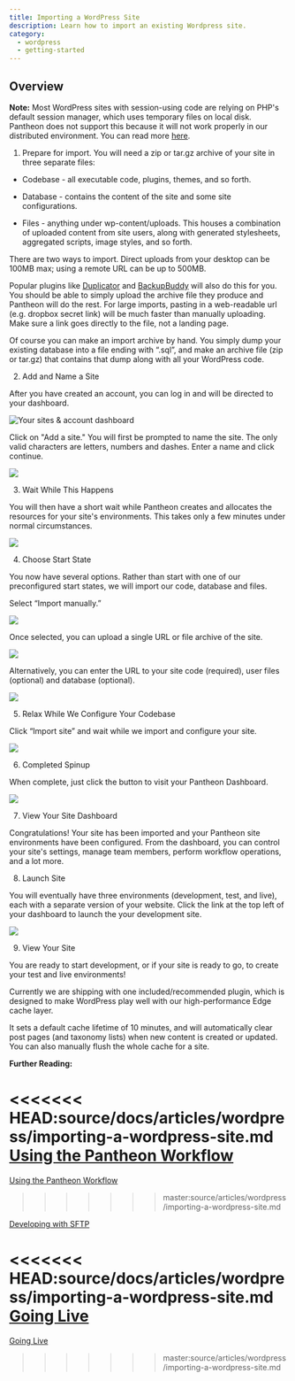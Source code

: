 ```yaml
---
title: Importing a WordPress Site
description: Learn how to import an existing Wordpress site.
category:
  - wordpress
  - getting-started
---
```


 ## Overview  
 **Note:** Most WordPress sites with session-using code are relying on PHP's default session manager, which uses temporary files on local disk. Pantheon does not support this because it will not work properly in our distributed environment. You can read more [here](/docs/articles/wordpress/wordpress-and-php-sessions#wordpress-and-php-sessions).

1. Prepare for import. You will need a zip or tar.gz archive of your site in three separate files:

* Codebase - all executable code, plugins, themes, and so forth.

* Database - contains the content of the site and some site configurations.

* Files - anything under wp-content/uploads. This houses a combination of uploaded content from site users, along with generated stylesheets, aggregated scripts, image styles, and so forth.

There are two ways to import. Direct uploads from your desktop can be 100MB max; using a remote URL can be up to 500MB.

Popular plugins like [Duplicator](http://wordpress.org/plugins/duplicator/) and [BackupBuddy](http://ithemes.com/codex/page/BackupBuddy) will also do this for you. You should be able to simply upload the archive file they produce and Pantheon will do the rest. For large imports, pasting in a web-readable url (e.g. dropbox secret link) will be much faster than manually uploading. Make sure a link goes directly to the file, not a landing page.

Of course you can make an import archive by hand. You simply dump your existing database into a file ending with “.sql”, and make an archive file (zip or tar.gz) that contains that dump along with all your WordPress code.

2. Add and Name a Site

After you have created an account, you can log in and will be directed to your dashboard.


![Your sites & account dashboard](https://pantheon-systems.desk.com/customer/portal/attachments/247520)


Click on "Add a site." You will first be prompted to name the site. The only valid characters are letters, numbers and dashes. Enter a name and click continue.


![](https://pantheon-systems.desk.com/customer/portal/attachments/247523)

3. Wait While This Happens

You will then have a short wait while Pantheon creates and allocates the resources for your site's environments. This takes only a few minutes under normal circumstances.

![](https://pantheon-systems.desk.com/customer/portal/attachments/247524)

4. Choose Start State

You now have several options. Rather than start with one of our preconfigured start states, we will import our code, database and files.


Select “Import manually.”

 ![](https://pantheon-systems.desk.com/customer/portal/attachments/247521)  


Once selected, you can upload a single URL or file archive of the site.  


 ![](https://pantheon-systems.desk.com/customer/portal/attachments/259156)  


Alternatively, you can enter the URL to your site code (required), user files (optional) and database (optional).

 ![](https://pantheon-systems.desk.com/customer/portal/attachments/247522)

5. Relax While We Configure Your Codebase


Click “Import site” and wait while we import and configure your site.

![](https://pantheon-systems.desk.com/customer/portal/attachments/247524)


6. Completed Spinup


When complete, just click the button to visit your Pantheon Dashboard.


![](https://pantheon-systems.desk.com/customer/portal/attachments/247525)



7. View Your Site Dashboard


Congratulations! Your site has been imported and your Pantheon site environments have been configured. From the dashboard, you can control your site's settings, manage team members, perform workflow operations, and a lot more.



8. Launch Site



You will eventually have three environments (development, test, and live), each with a separate version of your website. Click the link at the top left of your dashboard to launch the your development site.


![](https://pantheon-systems.desk.com/customer/portal/attachments/247528)


9. View Your Site

You are ready to start development, or if your site is ready to go, to create your test and live environments!

Currently we are shipping with one included/recommended plugin, which is designed to make WordPress play well with our high-performance Edge cache layer.

It sets a default cache lifetime of 10 minutes, and will automatically clear post pages (and taxonomy lists) when new content is created or updated. You can also manually flush the whole cache for a site.


**Further Reading:**

<<<<<<< HEAD:source/docs/articles/wordpress/importing-a-wordpress-site.md
[Using the Pantheon Workflow](/docs/articles/sites/code/using-the-pantheon-workflow/)
=======
[Using the Pantheon Workflow](/documentation/howto/using-the-pantheon-workflow/)
>>>>>>> master:source/articles/wordpress/importing-a-wordpress-site.md


[Developing with SFTP](/docs/articles/sites/code/developing-directly-with-sftp-mode)

<<<<<<< HEAD:source/docs/articles/wordpress/importing-a-wordpress-site.md
[Going Live](/docs/articles/going-live)
=======
[Going Live](/articles/going-live)



>>>>>>> master:source/articles/wordpress/importing-a-wordpress-site.md
